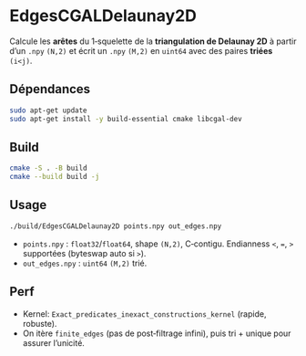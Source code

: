 # EdgesCGALDelaunay2D

Calcule les **arêtes** du 1‑squelette de la **triangulation de Delaunay 2D** à partir d’un `.npy` `(N,2)` et écrit un `.npy` `(M,2)` en `uint64` avec des paires **triées** `(i<j)`.

## Dépendances
```bash
sudo apt-get update
sudo apt-get install -y build-essential cmake libcgal-dev
```

## Build
```bash
cmake -S . -B build
cmake --build build -j
```

## Usage
```bash
./build/EdgesCGALDelaunay2D points.npy out_edges.npy
```

- `points.npy` : `float32`/`float64`, shape `(N,2)`, C‑contigu. Endianness `<`, `=`, `>` supportées (byteswap auto si `>`).
- `out_edges.npy` : `uint64` `(M,2)` trié.

## Perf
- Kernel: `Exact_predicates_inexact_constructions_kernel` (rapide, robuste).
- On itère `finite_edges` (pas de post‑filtrage infini), puis tri + unique pour assurer l’unicité.